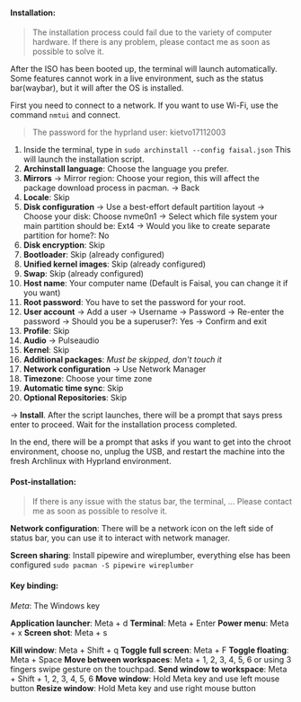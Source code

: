 #### Installation:

> The installation process could fail due to the variety of computer hardware. If there is any problem, please contact me as soon as possible to solve it.

After the ISO has been booted up, the terminal will launch automatically. Some features cannot work in a live environment, such as the status bar(waybar), but it will after the OS is installed.

First you need to connect to a network. If you want to use Wi-Fi, use the command
`nmtui` 
and connect.

> The password for the hyprland user: kietvo17112003

1. Inside the terminal, type in 
	`sudo archinstall --config faisal.json`
	This will launch the installation script. 
2. **Archinstall language**: Choose the language you prefer.
3. **Mirrors** -> Mirror region: Choose your region, this will affect the package download process in pacman.
	-> Back
4. **Locale**: Skip
5. **Disk configuration** -> Use a best-effort default partition layout
	-> Choose your disk: Choose nvme0n1
	-> Select which file system your main partition should be: Ext4
	-> Would you like to create separate partition for home?: No
6. **Disk encryption**: Skip
7. **Bootloader**: Skip (already configured)
8. **Unified kernel images**: Skip (already configured)
9. **Swap**: Skip (already configured)
10. **Host name**: Your computer name (Default is Faisal, you can change it if you want)
11. **Root password**: You have to set the password for your root.
12. **User account** -> Add a user
	-> Username
	-> Password
	-> Re-enter the password
	-> Should you be a superuser?: Yes
	-> Confirm and exit
13. **Profile**: Skip
14. **Audio** -> Pulseaudio
15. **Kernel**: Skip
16. **Additional packages**: *Must be skipped, don't touch it*
17. **Network configuration** -> Use Network Manager
18. **Timezone**: Choose your time zone
19. **Automatic time sync**: Skip
20. **Optional Repositories**: Skip

-> **Install**. After the script launches, there will be a prompt that says press enter to proceed. Wait for the installation process completed.

In the end, there will be a prompt that asks if you want to get into the chroot environment, choose no, unplug the USB, and restart the machine into the fresh Archlinux with Hyprland environment.

#### Post-installation:
>If there is any issue with the status bar, the terminal, ... Please contact me as soon as possible to resolve it.

**Network configuration**: There will be a network icon on the left side of status bar, you can use it to interact with network manager.

**Screen sharing**: Install pipewire and wireplumber, everything else has been configured
`sudo pacman -S pipewire wireplumber`
#### Key binding:

*Meta*: The Windows key

**Application launcher**: Meta + d
**Terminal**: Meta + Enter
**Power menu**: Meta + x
**Screen shot**: Meta + s

**Kill window**: Meta + Shift + q
**Toggle full screen**: Meta + F
**Toggle floating**: Meta + Space
**Move between workspaces**: Meta + 1, 2, 3, 4, 5, 6 or using 3 fingers swipe gesture on the touchpad.
**Send window to workspace**: Meta + Shift + 1, 2, 3, 4, 5, 6
**Move window**: Hold Meta key and use left mouse button
**Resize window**: Hold Meta key and use right mouse button
